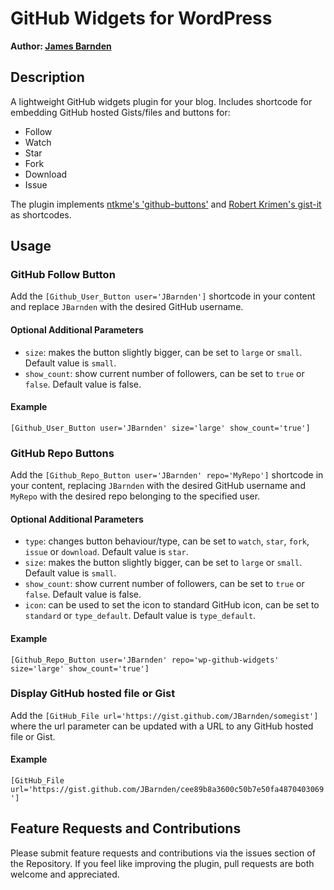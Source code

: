 # GitHub Widgets for WordPress
**Author: [James Barnden](https://github.com/JBarnden)**

## Description
A lightweight GitHub widgets plugin for your blog. Includes shortcode for embedding GitHub hosted Gists/files and buttons for:

- Follow
- Watch
- Star
- Fork
- Download
- Issue

The plugin implements [ntkme's 'github-buttons'](https://github.com/ntkme/github-buttons) and [Robert Krimen's gist-it](https://gist-it.appspot.com/) as shortcodes.

## Usage

### GitHub Follow Button
Add the `[Github_User_Button user='JBarnden']` shortcode in your content and replace `JBarnden` with the desired GitHub username.

#### Optional Additional Parameters
- `size`: makes the button slightly bigger, can be set to `large` or `small`.  Default value is `small`.
- `show_count`: show current number of followers, can be set to `true` or `false`.  Default value is false.

#### Example
`[Github_User_Button user='JBarnden' size='large' show_count='true']`

### GitHub Repo Buttons
Add the `[Github_Repo_Button user='JBarnden' repo='MyRepo']` shortcode in your content, replacing `JBarnden` with the desired GitHub username and `MyRepo` with the desired repo belonging to the specified user.

#### Optional Additional Parameters
- `type`: changes button behaviour/type, can be set to `watch`, `star`, `fork`, `issue` or `download`.  Default value is `star`.
- `size`: makes the button slightly bigger, can be set to `large` or `small`.  Default value is `small`.
- `show_count`: show current number of followers, can be set to `true` or `false`.  Default value is false.
- `icon`: can be used to set the icon to standard GitHub icon, can be set to `standard` or `type_default`. Default value is `type_default`.

#### Example
`[Github_Repo_Button user='JBarnden' repo='wp-github-widgets' size='large' show_count='true']`

### Display GitHub hosted file or Gist
Add the `[GitHub_File url='https://gist.github.com/JBarnden/somegist']` where the url parameter can be updated with a URL to any GitHub hosted file or Gist.

#### Example
`[GitHub_File url='https://gist.github.com/JBarnden/cee89b8a3600c50b7e50fa4870403069']`

## Feature Requests and Contributions
Please submit feature requests and contributions via the issues section of the Repository.  If you feel like improving the plugin, pull requests are both welcome and appreciated.
